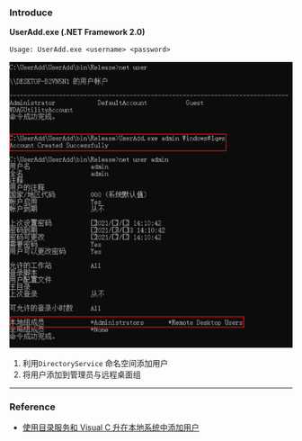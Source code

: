 ### Introduce

**UserAdd.exe   (.NET Framework 2.0)**

```tex
Usage: UserAdd.exe <username> <password>
```

<img src=".\imgs\image-20210702141149756.png" alt="image-20210702141149756" style="zoom:50%;" />

1. 利用`DirectoryService` 命名空间添加用户
2. 将用户添加到管理员与远程桌面组

------

### Reference

- [使用目录服务和 Visual C 升在本地系统中添加用户](https://docs.microsoft.com/zh-cn/troubleshoot/dotnet/csharp/add-user-local-system)
